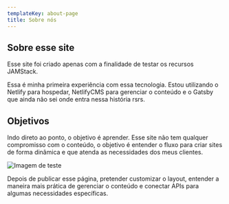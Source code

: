 ```yaml
---
templateKey: about-page
title: Sobre nós
---
```

## Sobre esse site

Esse site foi criado apenas com a finalidade de testar os recursos JAMStack.

Essa é minha primeira experiência com essa tecnologia. Estou utilizando o Netlify para hospedar, NetlifyCMS para gerenciar o conteúdo e o Gatsby que ainda não sei onde entra nessa história rsrs.

## Objetivos

Indo direto ao ponto, o objetivo é aprender. Esse site não tem qualquer compromisso com o conteúdo, o objetivo é entender o fluxo para criar sites de forma dinâmica e que atenda as necessidades dos meus clientes.

![Imagem de teste](/img/flavor_wheel.jpg "Essa é uma imagem de teste")

Depois de publicar esse página, pretender customizar o layout, entender a maneira mais prática de gerenciar o conteúdo e conectar APIs para algumas necessidades específicas.
